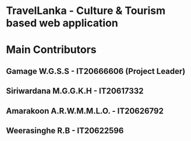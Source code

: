 # TravelLanka - Culture & Tourism based web application
# Main Contributors
## Gamage W.G.S.S - IT20666606 (Project Leader)
## Siriwardana M.G.G.K.H - IT20617332
## Amarakoon A.R.W.M.M.L.O. - IT20626792
## Weerasinghe R.B - IT20622596
